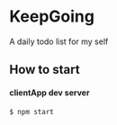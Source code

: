 # KeepGoing
A daily todo list  for my self


## How to start

#### clientApp dev server

`$ npm start`
